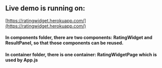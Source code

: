 ## Live demo is running on:
[https://ratingwidget.herokuapp.com/](https://ratingwidget.herokuapp.com/)

#### In **components** folder, there are two components: **RatingWidget** and **ResultPanel**, so that those components can be reused.

#### In **container** folder, there is one container: **RatingWidgetPage** which is used by **App.js**
